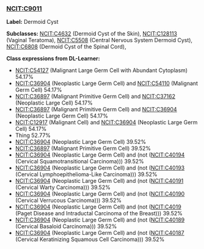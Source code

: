 
### [NCIT:C9011](http://purl.obolibrary.org/obo/NCIT_C9011)
**Label:** Dermoid Cyst

**Subclasses:** [NCIT:C4632](http://purl.obolibrary.org/obo/NCIT_C4632) (Dermoid Cyst of the Skin), [NCIT:C128113](http://purl.obolibrary.org/obo/NCIT_C128113) (Vaginal Teratoma), [NCIT:C5508](http://purl.obolibrary.org/obo/NCIT_C5508) (Central Nervous System Dermoid Cyst), [NCIT:C6808](http://purl.obolibrary.org/obo/NCIT_C6808) (Dermoid Cyst of the Spinal Cord), 

**Class expressions from DL-Learner:**

- [NCIT:C54127](http://purl.obolibrary.org/obo/NCIT_C54127) (Malignant Large Germ Cell with Abundant Cytoplasm) 54.17%
- [NCIT:C36904](http://purl.obolibrary.org/obo/NCIT_C36904) (Neoplastic Large Germ Cell) and [NCIT:C54110](http://purl.obolibrary.org/obo/NCIT_C54110) (Malignant Germ Cell) 54.17%
- [NCIT:C36897](http://purl.obolibrary.org/obo/NCIT_C36897) (Malignant Primitive Germ Cell) and [NCIT:C37162](http://purl.obolibrary.org/obo/NCIT_C37162) (Neoplastic Large Cell) 54.17%
- [NCIT:C36897](http://purl.obolibrary.org/obo/NCIT_C36897) (Malignant Primitive Germ Cell) and [NCIT:C36904](http://purl.obolibrary.org/obo/NCIT_C36904) (Neoplastic Large Germ Cell) 54.17%
- [NCIT:C12917](http://purl.obolibrary.org/obo/NCIT_C12917) (Malignant Cell) and [NCIT:C36904](http://purl.obolibrary.org/obo/NCIT_C36904) (Neoplastic Large Germ Cell) 54.17%
- Thing 52.77%
- [NCIT:C36904](http://purl.obolibrary.org/obo/NCIT_C36904) (Neoplastic Large Germ Cell) 39.52%
- [NCIT:C36897](http://purl.obolibrary.org/obo/NCIT_C36897) (Malignant Primitive Germ Cell) 39.52%
- [NCIT:C36904](http://purl.obolibrary.org/obo/NCIT_C36904) (Neoplastic Large Germ Cell) and (not ([NCIT:C40194](http://purl.obolibrary.org/obo/NCIT_C40194) (Cervical Squamotransitional Carcinoma))) 39.52%
- [NCIT:C36904](http://purl.obolibrary.org/obo/NCIT_C36904) (Neoplastic Large Germ Cell) and (not ([NCIT:C40193](http://purl.obolibrary.org/obo/NCIT_C40193) (Cervical Lymphoepithelioma-Like Carcinoma))) 39.52%
- [NCIT:C36904](http://purl.obolibrary.org/obo/NCIT_C36904) (Neoplastic Large Germ Cell) and (not ([NCIT:C40191](http://purl.obolibrary.org/obo/NCIT_C40191) (Cervical Warty Carcinoma))) 39.52%
- [NCIT:C36904](http://purl.obolibrary.org/obo/NCIT_C36904) (Neoplastic Large Germ Cell) and (not ([NCIT:C40190](http://purl.obolibrary.org/obo/NCIT_C40190) (Cervical Verrucous Carcinoma))) 39.52%
- [NCIT:C36904](http://purl.obolibrary.org/obo/NCIT_C36904) (Neoplastic Large Germ Cell) and (not ([NCIT:C4019](http://purl.obolibrary.org/obo/NCIT_C4019) (Paget Disease and Intraductal Carcinoma of the Breast))) 39.52%
- [NCIT:C36904](http://purl.obolibrary.org/obo/NCIT_C36904) (Neoplastic Large Germ Cell) and (not ([NCIT:C40189](http://purl.obolibrary.org/obo/NCIT_C40189) (Cervical Basaloid Carcinoma))) 39.52%
- [NCIT:C36904](http://purl.obolibrary.org/obo/NCIT_C36904) (Neoplastic Large Germ Cell) and (not ([NCIT:C40187](http://purl.obolibrary.org/obo/NCIT_C40187) (Cervical Keratinizing Squamous Cell Carcinoma))) 39.52%


